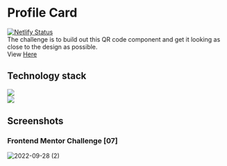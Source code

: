 # Profile Card

[![Netlify Status](https://api.netlify.com/api/v1/badges/f8a13401-86e6-41fd-8ef9-1a22b087124c/deploy-status)](https://app.netlify.com/sites/teal-sunburst-193f52/deploys)\
The challenge is to build out this QR code component and get it looking as close to the design as possible. \
View [Here](https://cool-froyo-128ce8.netlify.app/)

## Technology stack

![](https://img.shields.io/badge/Markdown-HTML-informational)\
![](https://img.shields.io/badge/Frontend-CSS-blue)

## Screenshots

### Frontend Mentor Challenge [07]

![2022-09-28 (2)](https://user-images.githubusercontent.com/76579075/192621403-b91a803e-3196-4e8b-9a53-b9a0f3d8a5b4.png)
